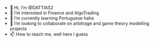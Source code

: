 - 👋 Hi, I’m @DATTIAS2
- 👀 I’m interested in Finance and AlgoTrading
- 🌱 I’m currently learning Portuguese haha
- 💞️ I’m looking to collaborate on arbitrage and game theory modelling projects
- 📫 How to reach me, well here I guess

<!---
DATTIAS2/DATTIAS2 is a ✨ special ✨ repository because its `README.md` (this file) appears on your GitHub profile.
You can click the Preview link to take a look at your changes.
--->
